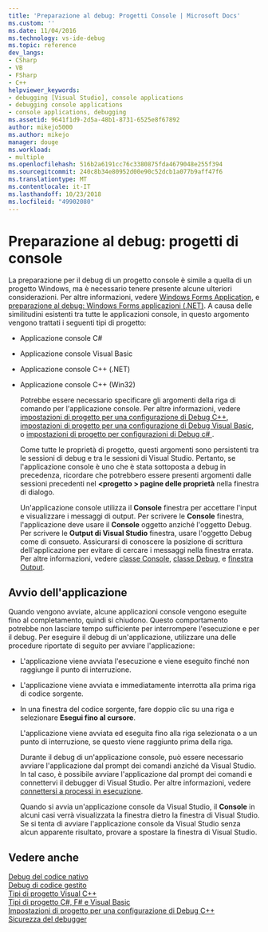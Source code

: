 ```yaml
---
title: 'Preparazione al debug: Progetti Console | Microsoft Docs'
ms.custom: ''
ms.date: 11/04/2016
ms.technology: vs-ide-debug
ms.topic: reference
dev_langs:
- CSharp
- VB
- FSharp
- C++
helpviewer_keywords:
- debugging [Visual Studio], console applications
- debugging console applications
- console applications, debugging
ms.assetid: 9641f1d9-2d5a-48b1-8731-6525e8f67892
author: mikejo5000
ms.author: mikejo
manager: douge
ms.workload:
- multiple
ms.openlocfilehash: 516b2a6191cc76c3380875fda4679048e255f394
ms.sourcegitcommit: 240c8b34e80952d00e90c52dcb1a077b9aff47f6
ms.translationtype: MT
ms.contentlocale: it-IT
ms.lasthandoff: 10/23/2018
ms.locfileid: "49902080"
---
```

# <a name="debugging-preparation-console-projects"></a>Preparazione al debug: progetti di console
La preparazione per il debug di un progetto console è simile a quella di un progetto Windows, ma è necessario tenere presente alcune ulteriori considerazioni. Per altre informazioni, vedere [Windows Forms Application](../debugger/debugging-preparation-windows-forms-applications.md), e [preparazione al debug: Windows Forms applicazioni (.NET)](https://docs.microsoft.com/previous-versions/visualstudio/visual-studio-2010/sez9z95a(v=vs.100)). A causa delle similitudini esistenti tra tutte le applicazioni console, in questo argomento vengono trattati i seguenti tipi di progetto:  
  
- Applicazione console C#  
  
- Applicazione console Visual Basic  
  
- Applicazione console C++ (.NET)  
  
- Applicazione console C++ (Win32)  
  
  Potrebbe essere necessario specificare gli argomenti della riga di comando per l'applicazione console. Per altre informazioni, vedere [impostazioni di progetto per una configurazione di Debug C++](../debugger/project-settings-for-a-cpp-debug-configuration.md), [impostazioni di progetto per una configurazione di Debug Visual Basic](../debugger/project-settings-for-a-visual-basic-debug-configuration.md), o [impostazioni di progetto per configurazioni di Debug c# ](../debugger/project-settings-for-csharp-debug-configurations.md).  
  
  Come tutte le proprietà di progetto, questi argomenti sono persistenti tra le sessioni di debug e tra le sessioni di Visual Studio. Pertanto, se l'applicazione console è uno che è stata sottoposta a debug in precedenza, ricordare che potrebbero essere presenti argomenti dalle sessioni precedenti nel  **\<progetto > pagine delle proprietà** nella finestra di dialogo.  
  
  Un'applicazione console utilizza il **Console** finestra per accettare l'input e visualizzare i messaggi di output. Per scrivere le **Console** finestra, l'applicazione deve usare il **Console** oggetto anziché l'oggetto Debug. Per scrivere le **Output di Visual Studio** finestra, usare l'oggetto Debug come di consueto. Assicurarsi di conoscere la posizione di scrittura dell'applicazione per evitare di cercare i messaggi nella finestra errata. Per altre informazioni, vedere [classe Console](/dotnet/api/system.console), [classe Debug](/dotnet/api/system.diagnostics.debug), e [finestra Output](../ide/reference/output-window.md).  
  
## <a name="starting-the-application"></a>Avvio dell'applicazione  
 Quando vengono avviate, alcune applicazioni console vengono eseguite fino al completamento, quindi si chiudono. Questo comportamento potrebbe non lasciare tempo sufficiente per interrompere l'esecuzione e per il debug. Per eseguire il debug di un'applicazione, utilizzare una delle procedure riportate di seguito per avviare l'applicazione:  
  
- L'applicazione viene avviata l'esecuzione e viene eseguito finché non raggiunge il punto di interruzione.  
  
- L'applicazione viene avviata e immediatamente interrotta alla prima riga di codice sorgente.  
  
- In una finestra del codice sorgente, fare doppio clic su una riga e selezionare **Esegui fino al cursore**.  
  
   L'applicazione viene avviata ed eseguita fino alla riga selezionata o a un punto di interruzione, se questo viene raggiunto prima della riga.  
  
  Durante il debug di un'applicazione console, può essere necessario avviare l'applicazione dal prompt dei comandi anziché da Visual Studio. In tal caso, è possibile avviare l'applicazione dal prompt dei comandi e connettervi il debugger di Visual Studio. Per altre informazioni, vedere [connettersi a processi in esecuzione](../debugger/attach-to-running-processes-with-the-visual-studio-debugger.md).  
  
  Quando si avvia un'applicazione console da Visual Studio, il **Console** in alcuni casi verrà visualizzata la finestra dietro la finestra di Visual Studio. Se si tenta di avviare l'applicazione console da Visual Studio senza alcun apparente risultato, provare a spostare la finestra di Visual Studio.  
  
## <a name="see-also"></a>Vedere anche  
 [Debug del codice nativo](../debugger/debugging-native-code.md)   
 [Debug di codice gestito](../debugger/debugging-managed-code.md)   
 [Tipi di progetto Visual C++](../debugger/debugging-preparation-visual-cpp-project-types.md)   
 [Tipi di progetto C#, F# e Visual Basic](../debugger/debugging-preparation-csharp-f-hash-and-visual-basic-project-types.md)   
 [Impostazioni di progetto per una configurazione di Debug C++](../debugger/project-settings-for-a-cpp-debug-configuration.md)   
 [Sicurezza del debugger](../debugger/debugger-security.md)
